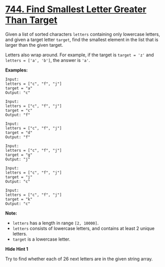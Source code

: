 # [744. Find Smallest Letter Greater Than Target](https://leetcode.com/problems/find-smallest-letter-greater-than-target/description)
Given a list of sorted characters `letters` containing only lowercase letters, and given a target letter `target`, find the smallest element in the list that is larger than the given target.

Letters also wrap around. For example, if the target is `target = 'z'` and `letters = ['a', 'b']`, the answer is `'a'`.

**Examples:**
```
Input:
letters = ["c", "f", "j"]
target = "a"
Output: "c"

Input:
letters = ["c", "f", "j"]
target = "c"
Output: "f"

Input:
letters = ["c", "f", "j"]
target = "d"
Output: "f"

Input:
letters = ["c", "f", "j"]
target = "g"
Output: "j"

Input:
letters = ["c", "f", "j"]
target = "j"
Output: "c"

Input:
letters = ["c", "f", "j"]
target = "k"
Output: "c"
```
**Note:**

* `letters` has a length in range `[2, 10000]`.
* `letters` consists of lowercase letters, and contains at least 2 unique letters.
* `target` is a lowercase letter.

**Hide Hint 1**

Try to find whether each of 26 next letters are in the given string array.
